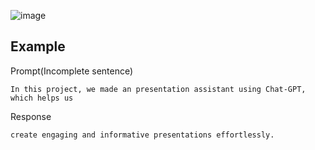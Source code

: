 ![image](https://github.com/user-attachments/assets/cf15ac84-9909-45ed-b928-fb3342acdc0d)

## Example
Prompt(Incomplete sentence)
```
In this project, we made an presentation assistant using Chat-GPT, which helps us 
```

Response
```
create engaging and informative presentations effortlessly.
```

